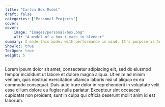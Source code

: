 ```yaml
---
title: "Carton Box Model"
draft: false
categories: ["Personal Projects"]
cover:
cover:
    image: "images/personal/box.png"
    alt: "A model of a box i made in blender"
summary: I made this model with performance in mind. It's purpose is to look as realistic as possible with a minimal amount of vertices.
ShowToc: true
TocOpen: true
weight: 5
---
```


Lorem ipsum dolor sit amet, consectetur adipiscing elit, sed do eiusmod tempor incididunt ut labore et dolore magna aliqua. Ut enim ad minim veniam, quis nostrud exercitation ullamco laboris nisi ut aliquip ex ea commodo consequat. Duis aute irure dolor in reprehenderit in voluptate velit esse cillum dolore eu fugiat nulla pariatur. Excepteur sint occaecat cupidatat non proident, sunt in culpa qui officia deserunt mollit anim id est laborum.
